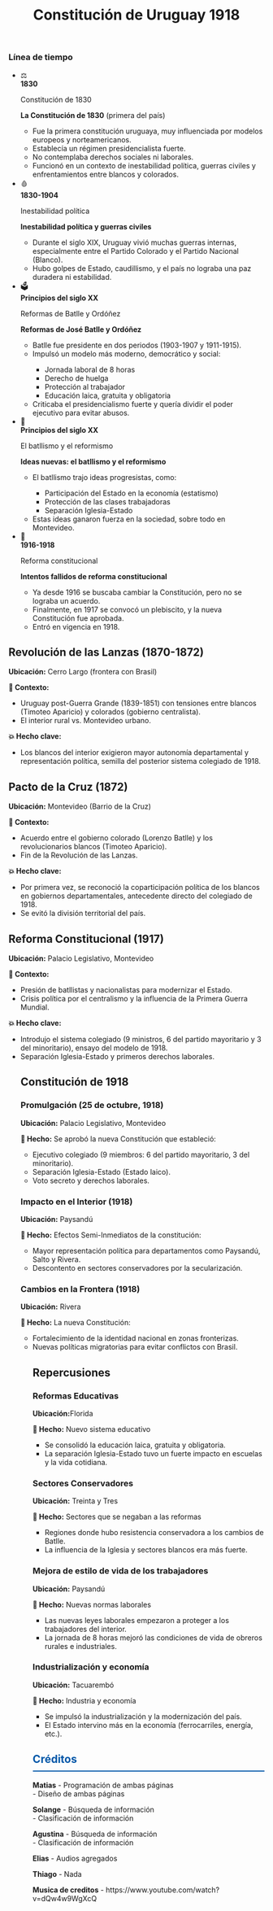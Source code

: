 <html lang="es">
<head>
  <meta charset="UTF-8">
  <meta name="viewport" content="width=device-width, initial-scale=1.0">

  <link rel="stylesheet" href="style.css">
</head>
<body>
  <header>
    <h1>Constitución de Uruguay 1918</h1>
  </header>
  <main>
    <div class="vertical-timeline">
      <h3>Línea de tiempo</h3>
      <ul class="timeline-list">
        <!-- Ítem 1 -->
        <li class="timeline-item">
          <div class="timeline-header">
            <span class="timeline-icon">⚖</span>
            <div>
              <strong>1830</strong>
              <p>Constitución de 1830</p>
            </div>
          </div>
          <div class="timeline-content">
            <p><strong>La Constitución de 1830</strong> (primera del país)</p>
            <ul>
              <li>Fue la primera constitución uruguaya, muy influenciada por modelos europeos y norteamericanos.</li>
              <li>Establecía un régimen presidencialista fuerte.</li>
              <li>No contemplaba derechos sociales ni laborales.</li>
              <li>Funcionó en un contexto de inestabilidad política, guerras civiles y enfrentamientos entre blancos y colorados.</li>
            </ul>
          </div>
        </li>
        <!-- Ítem 2 -->
        <li class="timeline-item">
          <div class="timeline-header">
            <span class="timeline-icon">🩸</span>
            <div>
              <strong>1830-1904</strong>
              <p>Inestabilidad política</p>
            </div>
          </div>
          <div class="timeline-content">
            <p><strong>Inestabilidad política y guerras civiles</strong></p>
            <ul>
              <li>Durante el siglo XIX, Uruguay vivió muchas guerras internas, especialmente entre el Partido Colorado y el Partido Nacional (Blanco).</li>
              <li>Hubo golpes de Estado, caudillismo, y el país no lograba una paz duradera ni estabilidad.</li>
            </ul>
          </div>
        </li>
        <!-- Ítem 3 -->
        <li class="timeline-item">
          <div class="timeline-header">
            <span class="timeline-icon">🗳</span>
            <div>
              <strong>Principios del siglo XX</strong>
              <p>Reformas de Batlle y Ordóñez</p>
            </div>
          </div>
          <div class="timeline-content">
            <p><strong>Reformas de José Batlle y Ordóñez</strong></p>
            <ul>
              <li>Batlle fue presidente en dos periodos (1903-1907 y 1911-1915).</li>
              <li>Impulsó un modelo más moderno, democrático y social:</li>
              <ul>
                <li>Jornada laboral de 8 horas</li>
                <li>Derecho de huelga</li>
                <li>Protección al trabajador</li>
                <li>Educación laica, gratuita y obligatoria</li>
              </ul>
              <li>Criticaba el presidencialismo fuerte y quería dividir el poder ejecutivo para evitar abusos.</li>
            </ul>
          </div>
        </li>
        <!-- Ítem 4 -->
        <li class="timeline-item">
          <div class="timeline-header">
            <span class="timeline-icon">🧠</span>
            <div>
              <strong>Principios del siglo XX</strong>
              <p>El batllismo y el reformismo</p>
            </div>
          </div>
          <div class="timeline-content">
            <p><strong>Ideas nuevas: el batllismo y el reformismo</strong></p>
            <ul>
              <li>El batllismo trajo ideas progresistas, como:</li>
              <ul>
                <li>Participación del Estado en la economía (estatismo)</li>
                <li>Protección de las clases trabajadoras</li>
                <li>Separación Iglesia-Estado</li>
              </ul>
              <li>Estas ideas ganaron fuerza en la sociedad, sobre todo en Montevideo.</li>
            </ul>
          </div>
        </li>
        <!-- Ítem 5 -->
        <li class="timeline-item">
          <div class="timeline-header">
            <span class="timeline-icon">📜</span>
            <div>
              <strong>1916-1918</strong>
              <p>Reforma constitucional</p>
            </div>
          </div>
          <div class="timeline-content">
            <p><strong>Intentos fallidos de reforma constitucional</strong></p>
            <ul>
              <li>Ya desde 1916 se buscaba cambiar la Constitución, pero no se lograba un acuerdo.</li>
              <li>Finalmente, en 1917 se convocó un plebiscito, y la nueva Constitución fue aprobada.</li>
              <li>Entró en vigencia en 1918.</li>
            </ul>
          </div>
        </li>
      </ul>
    </div>
    <div class="antecedentes-info">
      <h2>Revolución de las Lanzas (1870-1872)</h2>
      <p><strong>Ubicación:</strong> Cerro Largo (frontera con Brasil)</p>
      <p><strong>📜 Contexto:</strong></p>
      <ul>
        <li>Uruguay post-Guerra Grande (1839-1851) con tensiones entre blancos (Timoteo Aparicio) y colorados (gobierno centralista).</li>
        <li>El interior rural vs. Montevideo urbano.</li>
      </ul>
      <p><strong>💥 Hecho clave:</strong></p>
      <ul>
        <li>Los blancos del interior exigieron mayor autonomía departamental y representación política, semilla del posterior sistema colegiado de 1918.</li>
      </ul>
      <h2>Pacto de la Cruz (1872)</h2>
      <p><strong>Ubicación:</strong> Montevideo (Barrio de la Cruz)</p>
      <p><strong>📜 Contexto:</strong></p>
      <ul>
        <li>Acuerdo entre el gobierno colorado (Lorenzo Batlle) y los revolucionarios blancos (Timoteo Aparicio).</li>
        <li>Fin de la Revolución de las Lanzas.</li>
      </ul>
      <p><strong>💥 Hecho clave:</strong></p>
      <ul>
        <li>Por primera vez, se reconoció la coparticipación política de los blancos en gobiernos departamentales, antecedente directo del colegiado de 1918.</li>
        <li>Se evitó la división territorial del país.</li>
      </ul>
      <h2>Reforma Constitucional (1917)</h2>
      <p><strong>Ubicación:</strong> Palacio Legislativo, Montevideo</p>
      <p><strong>📜 Contexto:</strong></p>
      <ul>
        <li>Presión de batllistas y nacionalistas para modernizar el Estado.</li>
        <li>Crisis política por el centralismo y la influencia de la Primera Guerra Mundial.</li>
      </ul>
      <p><strong>💥 Hecho clave:</strong></p>
      <ul>
        <li>Introdujo el sistema colegiado (9 ministros, 6 del partido mayoritario y 3 del minoritario), ensayo del modelo de 1918.</li>
        <li>Separación Iglesia-Estado y primeros derechos laborales.</li>
        <h2>Constitución de 1918</h2>
<h3>Promulgación (25 de octubre, 1918)</h3>
<p><strong>Ubicación:</strong> Palacio Legislativo, Montevideo</p>
<p><strong>📜 Hecho:</strong> Se aprobó la nueva Constitución que estableció:</p>
<ul>
  <li>Ejecutivo colegiado (9 miembros: 6 del partido mayoritario, 3 del minoritario).</li>
  <li>Separación Iglesia-Estado (Estado laico).</li>
  <li>Voto secreto y derechos laborales.</li>
</ul>

<h3>Impacto en el Interior (1918)</h3>
<p><strong>Ubicación:</strong> Paysandú</p>
<p><strong>📜 Hecho:</strong> Efectos Semi-Inmediatos de la constitución:</p>
<ul>
  <li>Mayor representación política para departamentos como Paysandú, Salto y Rivera.</li>
  <li>Descontento en sectores conservadores por la secularización.</li>
</ul>

<h3>Cambios en la Frontera (1918)</h3>
<p><strong>Ubicación:</strong> Rivera</p>
<p><strong>📜 Hecho:</strong> La nueva Constitución:</p>
<ul>
  <li>Fortalecimiento de la identidad nacional en zonas fronterizas.</li>
  <li>Nuevas políticas migratorias para evitar conflictos con Brasil.</li>
  <h2>Repercusiones</h2>

<h3>Reformas Educativas</h3>
<p><strong>Ubicación:</strong>Florida</p>
<p><strong>📜 Hecho:</strong> Nuevo sistema educativo</p>
<ul>
  <li>Se consolidó la educación laica, gratuita y obligatoria.</li>
  <li>La separación Iglesia-Estado tuvo un fuerte impacto en escuelas y la vida cotidiana.</li>
</ul>

<h3>Sectores Conservadores</h3>
<p><strong>Ubicación:</strong> Treinta y Tres</p>
<p><strong>📜 Hecho:</strong> Sectores que se negaban a las reformas</p>
<ul>
  <li>Regiones donde hubo resistencia conservadora a los cambios de Batlle.</li>
  <li>La influencia de la Iglesia y sectores blancos era más fuerte.</li>
</ul>

<h3>Mejora de estilo de vida de los trabajadores</h3>
<p><strong>Ubicación:</strong> Paysandú</p>
<p><strong>📜 Hecho:</strong> Nuevas normas laborales</p>
<ul>
  <li>Las nuevas leyes laborales empezaron a proteger a los trabajadores del interior.</li>
  <li>La jornada de 8 horas mejoró las condiciones de vida de obreros rurales e industriales.</li>
</ul>

<h3>Industrialización y economía</h3>
<p><strong>Ubicación:</strong> Tacuarembó</p>
<p><strong>📜 Hecho:</strong> Industria y economía</p>
<ul>
  <li>Se impulsó la industrialización y la modernización del país.</li>
  <li>El Estado intervino más en la economía (ferrocarriles, energía, etc.).</li>
</ul>

<div class="credits">
  <h2 style="color: #0057a8; border-bottom: 2px solid #0057a8; padding-bottom: 10px;">Créditos</h2>
  <p><strong>Matias</strong> - Programación de ambas páginas<br> - Diseño de ambas páginas</p>
  <p><strong>Solange</strong> - Búsqueda de información<br> - Clasificación de información</p>
  <p><strong>Agustina</strong> - Búsqueda de información<br> - Clasificación de información</p>
  <p><strong>Elias</strong> - Audios agregados</p>
  <p><strong>Thiago</strong> - Nada</p>
  <p><strong>Musica de creditos</strong> - https://www.youtube.com/watch?v=dQw4w9WgXcQ </p>
</div>
